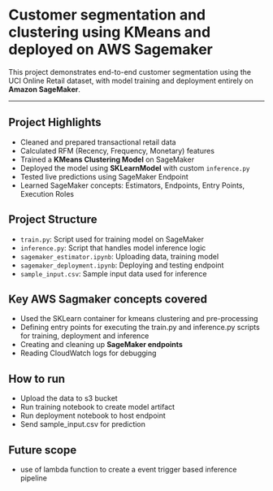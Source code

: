 # Customer segmentation and clustering using KMeans and deployed on AWS Sagemaker
This project demonstrates end-to-end customer segmentation using the UCI Online Retail dataset, with model training and deployment entirely on **Amazon SageMaker**.

---
##  Project Highlights

-  Cleaned and prepared transactional retail data
-  Calculated RFM (Recency, Frequency, Monetary) features
-  Trained a **KMeans Clustering Model** on SageMaker
-  Deployed the model using **SKLearnModel** with custom `inference.py`
-  Tested live predictions using SageMaker Endpoint
-  Learned SageMaker concepts: Estimators, Endpoints, Entry Points, Execution Roles


## Project Structure
- `train.py`: Script used for training model on SageMaker
- `inference.py`: Script that handles model inference logic
- `sagemaker_estimator.ipynb`: Uploading data, training model
- `sagemaker_deployment.ipynb`: Deploying and testing endpoint
- `sample_input.csv`: Sample input data used for inference

## Key AWS Sagmaker concepts covered
- Used the SKLearn container for kmeans clustering and pre-processing
- Defining entry points for executing the train.py and inference.py scripts for training, deployment and inference
- Creating and cleaning up **SageMaker endpoints**
- Reading CloudWatch logs for debugging

## How to run
- Upload the data to s3 bucket
- Run training notebook to create model artifact
- Run deployment notebook to host endpoint
- Send sample_input.csv for prediction
  
 ## Future scope
 - use of lambda function to create a event trigger based inference pipeline


